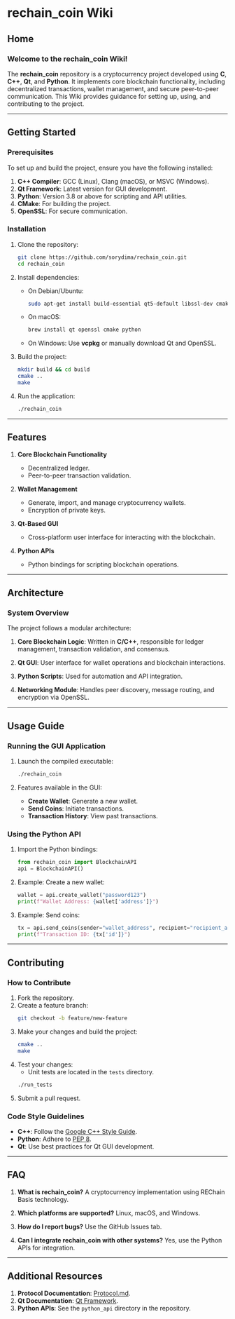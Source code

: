 
# rechain_coin Wiki

## Home
### Welcome to the rechain_coin Wiki!
The **rechain_coin** repository is a cryptocurrency project developed using **C**, **C++**, **Qt**, and **Python**. It implements core blockchain functionality, including decentralized transactions, wallet management, and secure peer-to-peer communication. This Wiki provides guidance for setting up, using, and contributing to the project.

---

## Getting Started
### Prerequisites
To set up and build the project, ensure you have the following installed:
1. **C++ Compiler**: GCC (Linux), Clang (macOS), or MSVC (Windows).
2. **Qt Framework**: Latest version for GUI development.
3. **Python**: Version 3.8 or above for scripting and API utilities.
4. **CMake**: For building the project.
5. **OpenSSL**: For secure communication.

### Installation
1. Clone the repository:
   ```bash
   git clone https://github.com/sorydima/rechain_coin.git
   cd rechain_coin
   ```

2. Install dependencies:
   - On Debian/Ubuntu:
     ```bash
     sudo apt-get install build-essential qt5-default libssl-dev cmake python3
     ```
   - On macOS:
     ```bash
     brew install qt openssl cmake python
     ```
   - On Windows:
     Use **vcpkg** or manually download Qt and OpenSSL.

3. Build the project:
   ```bash
   mkdir build && cd build
   cmake ..
   make
   ```

4. Run the application:
   ```bash
   ./rechain_coin
   ```

---

## Features
1. **Core Blockchain Functionality**
   - Decentralized ledger.
   - Peer-to-peer transaction validation.

2. **Wallet Management**
   - Generate, import, and manage cryptocurrency wallets.
   - Encryption of private keys.

3. **Qt-Based GUI**
   - Cross-platform user interface for interacting with the blockchain.

4. **Python APIs**
   - Python bindings for scripting blockchain operations.

---

## Architecture
### System Overview
The project follows a modular architecture:

1. **Core Blockchain Logic**:
   Written in **C/C++**, responsible for ledger management, transaction validation, and consensus.

2. **Qt GUI**:
   User interface for wallet operations and blockchain interactions.

3. **Python Scripts**:
   Used for automation and API integration.

4. **Networking Module**:
   Handles peer discovery, message routing, and encryption via OpenSSL.

---

## Usage Guide
### Running the GUI Application
1. Launch the compiled executable:
   ```bash
   ./rechain_coin
   ```

2. Features available in the GUI:
   - **Create Wallet**: Generate a new wallet.
   - **Send Coins**: Initiate transactions.
   - **Transaction History**: View past transactions.

### Using the Python API
1. Import the Python bindings:
   ```python
   from rechain_coin import BlockchainAPI
   api = BlockchainAPI()
   ```
2. Example: Create a new wallet:
   ```python
   wallet = api.create_wallet("password123")
   print(f"Wallet Address: {wallet['address']}")
   ```

3. Example: Send coins:
   ```python
   tx = api.send_coins(sender="wallet_address", recipient="recipient_address", amount=10.0)
   print(f"Transaction ID: {tx['id']}")
   ```

---

## Contributing
### How to Contribute
1. Fork the repository.
2. Create a feature branch:
   ```bash
   git checkout -b feature/new-feature
   ```
3. Make your changes and build the project:
   ```bash
   cmake ..
   make
   ```
4. Test your changes:
   - Unit tests are located in the `tests` directory.
   ```bash
   ./run_tests
   ```
5. Submit a pull request.

### Code Style Guidelines
- **C++**: Follow the [Google C++ Style Guide](https://google.github.io/styleguide/cppguide.html).
- **Python**: Adhere to [PEP 8](https://pep8.org/).
- **Qt**: Use best practices for Qt GUI development.

---

## FAQ
1. **What is rechain_coin?**
   A cryptocurrency implementation using REChain Basis technology.

2. **Which platforms are supported?**
   Linux, macOS, and Windows.

3. **How do I report bugs?**
   Use the GitHub Issues tab.

4. **Can I integrate rechain_coin with other systems?**
   Yes, use the Python APIs for integration.

---

## Additional Resources
1. **Protocol Documentation**: [Protocol.md](#).
2. **Qt Documentation**: [Qt Framework](https://doc.qt.io/).
3. **Python APIs**: See the `python_api` directory in the repository.

